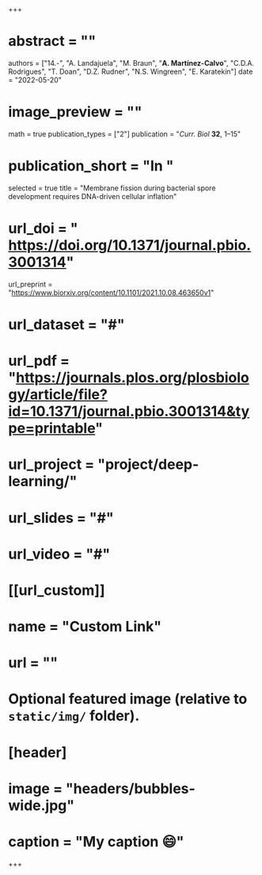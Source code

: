 +++

# abstract = ""
authors = ["14.-", "A. Landajuela", "M. Braun", "**A. Martínez-Calvo**", "C.D.A. Rodrigues", "T. Doan", "D.Z. Rudner", "N.S. Wingreen", "E. Karatekin"]
date = "2022-05-20"
# image_preview = ""
math = true
publication_types = ["2"]
 publication = "_Curr._ _Biol_ **32**, 1–15"
# publication_short = "In "
selected = true
title = "Membrane fission during bacterial spore development requires DNA-driven cellular inflation"
# url_doi = " https://doi.org/10.1371/journal.pbio.3001314"
url_preprint = "https://www.biorxiv.org/content/10.1101/2021.10.08.463650v1"
# url_dataset = "#"
# url_pdf = "https://journals.plos.org/plosbiology/article/file?id=10.1371/journal.pbio.3001314&type=printable"
# url_project = "project/deep-learning/"
# url_slides = "#"
# url_video = "#"

# [[url_custom]]
 # name = "Custom Link"
 # url = ""

# Optional featured image (relative to `static/img/` folder).
# [header]
# image = "headers/bubbles-wide.jpg"
# caption = "My caption :smile:"

+++
